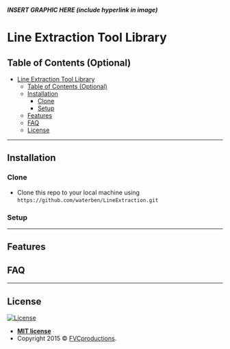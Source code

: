 ***INSERT GRAPHIC HERE (include hyperlink in image)***

# Line Extraction Tool Library



## Table of Contents (Optional)

- [Line Extraction Tool Library](#line-extraction-tool-library)
  - [Table of Contents (Optional)](#table-of-contents-optional)
  - [Installation](#installation)
    - [Clone](#clone)
    - [Setup](#setup)
  - [Features](#features)
  - [FAQ](#faq)
  - [License](#license)


---

## Installation

### Clone

- Clone this repo to your local machine using `https://github.com/waterben/LineExtraction.git`

### Setup

---

## Features
## FAQ

---

## License

[![License](http://img.shields.io/:license-mit-blue.svg?style=flat-square)](http://badges.mit-license.org)

- **[MIT license](http://opensource.org/licenses/mit-license.php)**
- Copyright 2015 © <a href="http://fvcproductions.com" target="_blank">FVCproductions</a>.
